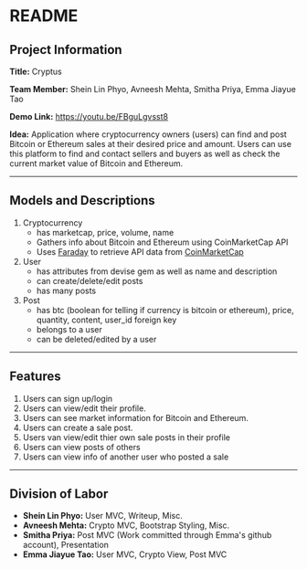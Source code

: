 # README

## Project Information

**Title:** Cryptus

**Team Member:** Shein Lin Phyo, Avneesh Mehta, Smitha Priya, Emma Jiayue Tao

**Demo Link:** https://youtu.be/FBguLgvsst8

**Idea:** Application where cryptocurrency owners (users) can find and post Bitcoin or Ethereum sales at their desired price and amount. Users can use this platform to find and contact sellers and buyers as well as check the current market value of Bitcoin and Ethereum.

---

## Models and Descriptions

1. Cryptocurrency
    * has marketcap, price, volume, name
    * Gathers info about Bitcoin and Ethereum using CoinMarketCap API
    * Uses [Faraday](https://github.com/lostisland/faraday) to retrieve API data from [CoinMarketCap](https://coinmarketcap.com/api)
2. User
    * has attributes from devise gem as well as name and description
    * can create/delete/edit posts
    * has many posts
3. Post
    * has btc (boolean for telling if currency is bitcoin or ethereum), price, quantity, content, user_id foreign key
    * belongs to a user
    * can be deleted/edited by a user

---

## Features

1. Users can sign up/login
2. Users can view/edit their profile.
3. Users can see market information for Bitcoin and Ethereum.
4. Users can create a sale post.
5. Users van view/edit thier own sale posts in their profile
6. Users can view posts of others
7. Users can view info of another user who posted a sale

---

## Division of Labor

* **Shein Lin Phyo:** User MVC, Writeup, Misc.
* **Avneesh Mehta:** Crypto MVC, Bootstrap Styling, Misc.
* **Smitha Priya:** Post MVC (Work committed through Emma's github account), Presentation
* **Emma Jiayue Tao:** User MVC, Crypto View, Post MVC
